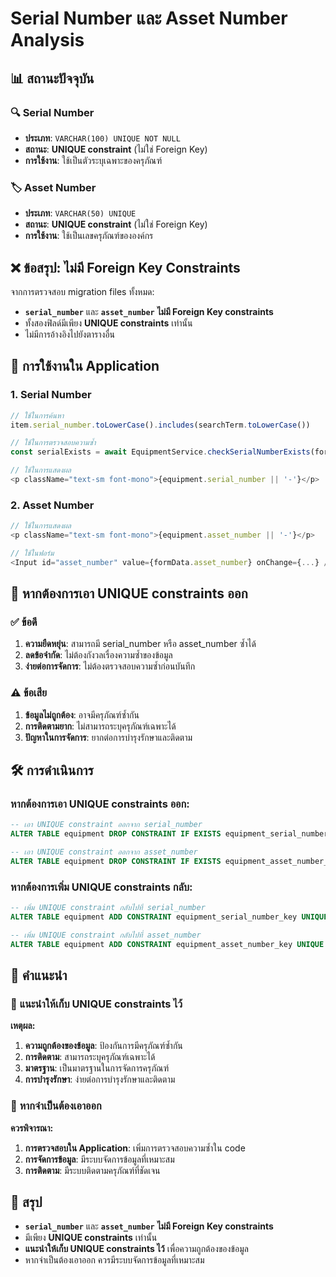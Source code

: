 # Serial Number และ Asset Number Analysis

## 📊 **สถานะปัจจุบัน**

### 🔍 **Serial Number**
- **ประเภท**: `VARCHAR(100) UNIQUE NOT NULL`
- **สถานะ**: **UNIQUE constraint** (ไม่ใช่ Foreign Key)
- **การใช้งาน**: ใช้เป็นตัวระบุเฉพาะของครุภัณฑ์

### 🏷️ **Asset Number**
- **ประเภท**: `VARCHAR(50) UNIQUE`
- **สถานะ**: **UNIQUE constraint** (ไม่ใช่ Foreign Key)
- **การใช้งาน**: ใช้เป็นเลขครุภัณฑ์ขององค์กร

## ❌ **ข้อสรุป: ไม่มี Foreign Key Constraints**

จากการตรวจสอบ migration files ทั้งหมด:
- **`serial_number`** และ **`asset_number`** **ไม่มี Foreign Key constraints**
- ทั้งสองฟิลด์มีเพียง **UNIQUE constraints** เท่านั้น
- ไม่มีการอ้างอิงไปยังตารางอื่น

## 🎯 **การใช้งานใน Application**

### 1. **Serial Number**
```typescript
// ใช้ในการค้นหา
item.serial_number.toLowerCase().includes(searchTerm.toLowerCase())

// ใช้ในการตรวจสอบความซ้ำ
const serialExists = await EquipmentService.checkSerialNumberExists(formData.serial_number)

// ใช้ในการแสดงผล
<p className="text-sm font-mono">{equipment.serial_number || '-'}</p>
```

### 2. **Asset Number**
```typescript
// ใช้ในการแสดงผล
<p className="text-sm font-mono">{equipment.asset_number || '-'}</p>

// ใช้ในฟอร์ม
<Input id="asset_number" value={formData.asset_number} onChange={...} />
```

## 🔄 **หากต้องการเอา UNIQUE constraints ออก**

### ✅ **ข้อดี**
1. **ความยืดหยุ่น**: สามารถมี serial_number หรือ asset_number ซ้ำได้
2. **ลดข้อจำกัด**: ไม่ต้องกังวลเรื่องความซ้ำของข้อมูล
3. **ง่ายต่อการจัดการ**: ไม่ต้องตรวจสอบความซ้ำก่อนบันทึก

### ⚠️ **ข้อเสีย**
1. **ข้อมูลไม่ถูกต้อง**: อาจมีครุภัณฑ์ซ้ำกัน
2. **การติดตามยาก**: ไม่สามารถระบุครุภัณฑ์เฉพาะได้
3. **ปัญหาในการจัดการ**: ยากต่อการบำรุงรักษาและติดตาม

## 🛠️ **การดำเนินการ**

### หากต้องการเอา UNIQUE constraints ออก:

```sql
-- เอา UNIQUE constraint ออกจาก serial_number
ALTER TABLE equipment DROP CONSTRAINT IF EXISTS equipment_serial_number_key;

-- เอา UNIQUE constraint ออกจาก asset_number
ALTER TABLE equipment DROP CONSTRAINT IF EXISTS equipment_asset_number_key;
```

### หากต้องการเพิ่ม UNIQUE constraints กลับ:

```sql
-- เพิ่ม UNIQUE constraint กลับไปที่ serial_number
ALTER TABLE equipment ADD CONSTRAINT equipment_serial_number_key UNIQUE (serial_number);

-- เพิ่ม UNIQUE constraint กลับไปที่ asset_number
ALTER TABLE equipment ADD CONSTRAINT equipment_asset_number_key UNIQUE (asset_number);
```

## 📝 **คำแนะนำ**

### 🎯 **แนะนำให้เก็บ UNIQUE constraints ไว้**

**เหตุผล:**
1. **ความถูกต้องของข้อมูล**: ป้องกันการมีครุภัณฑ์ซ้ำกัน
2. **การติดตาม**: สามารถระบุครุภัณฑ์เฉพาะได้
3. **มาตรฐาน**: เป็นมาตรฐานในการจัดการครุภัณฑ์
4. **การบำรุงรักษา**: ง่ายต่อการบำรุงรักษาและติดตาม

### 🔧 **หากจำเป็นต้องเอาออก**

**ควรพิจารณา:**
1. **การตรวจสอบใน Application**: เพิ่มการตรวจสอบความซ้ำใน code
2. **การจัดการข้อมูล**: มีระบบจัดการข้อมูลที่เหมาะสม
3. **การติดตาม**: มีระบบติดตามครุภัณฑ์ที่ชัดเจน

## 🎯 **สรุป**

- **`serial_number`** และ **`asset_number`** **ไม่มี Foreign Key constraints**
- มีเพียง **UNIQUE constraints** เท่านั้น
- **แนะนำให้เก็บ UNIQUE constraints ไว้** เพื่อความถูกต้องของข้อมูล
- หากจำเป็นต้องเอาออก ควรมีระบบจัดการข้อมูลที่เหมาะสม
